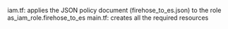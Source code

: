 

iam.tf: applies the JSON policy document (firehose_to_es.json) to the role as_iam_role.firehose_to_es
main.tf: creates all the required resources